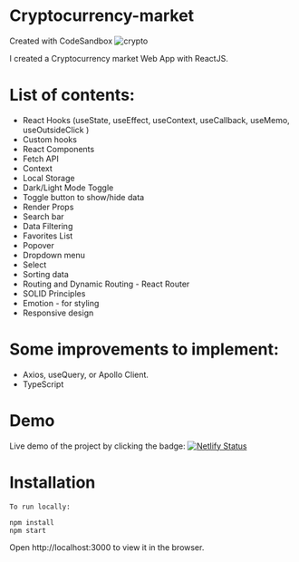 # Cryptocurrency-market
Created with CodeSandbox
![crypto](https://user-images.githubusercontent.com/33332730/170612709-2636def3-aeba-4c61-b3aa-01bd24c9a7ad.png)

I created a Cryptocurrency market Web App with ReactJS.

# List of contents:

* React Hooks (useState, useEffect, useContext, useCallback, useMemo, useOutsideClick )
* Custom hooks
* React Components
* Fetch API
* Context
* Local Storage
* Dark/Light Mode Toggle
* Toggle button to show/hide data
* Render Props
* Search bar
* Data Filtering
* Favorites List
* Popover
* Dropdown menu
* Select
* Sorting data
* Routing and Dynamic Routing - React Router
* SOLID Principles
* Emotion - for styling
* Responsive design

# Some improvements to implement:
* Axios, useQuery, or Apollo Client.
* TypeScript

# Demo
Live demo of the project by clicking the badge: [![Netlify Status](https://api.netlify.com/api/v1/badges/f9a7f8d3-58ca-44ed-a038-ae8d2efd31a5/deploy-status)](https://csb-796egy.netlify.app/)

# Installation

```
To run locally:

npm install
npm start
```
Open http://localhost:3000 to view it in the browser.
